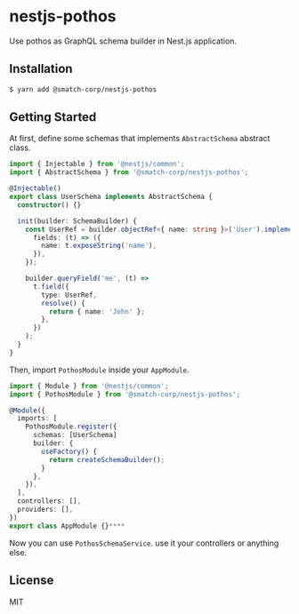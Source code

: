 # nestjs-pothos

Use pothos as GraphQL schema builder in Nest.js application.

## Installation

```bash
$ yarn add @smatch-corp/nestjs-pothos
```

## Getting Started

At first, define some schemas that implements `AbstractSchema` abstract class.

```typescript
import { Injectable } from '@nestjs/common';
import { AbstractSchema } from '@smatch-corp/nestjs-pothos';

@Injectable()
export class UserSchema implements AbstractSchema {
  constructor() {}

  init(builder: SchemaBuilder) {
    const UserRef = builder.objectRef<{ name: string }>('User').implement({
      fields: (t) => ({
        name: t.exposeString('name'),
      }),
    });

    builder.queryField('me', (t) =>
      t.field({
        type: UserRef,
        resolve() {
          return { name: 'John' };
        },
      })
    );
  }
}
```

Then, import `PothosModule` inside your `AppModule`.

```typescript
import { Module } from '@nestjs/common';
import { PothosModule } from '@smatch-corp/nestjs-pothos';

@Module({
  imports: [
    PothosModule.register({
      schemas: [UserSchema]
      builder: {
        useFactory() {
          return createSchemaBuilder();
        }
      },
    }),
  ],
  controllers: [],
  providers: [],
})
export class AppModule {}****
```

Now you can use `PothosSchemaService`. use it your controllers or anything else.

## License

MIT
